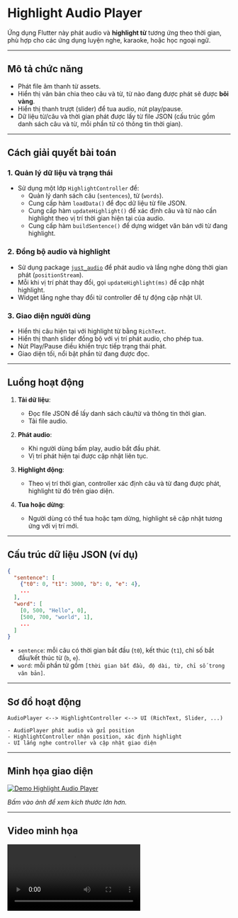 # Highlight Audio Player

Ứng dụng Flutter này phát audio và **highlight từ** tương ứng theo thời gian, phù hợp cho các ứng dụng luyện nghe, karaoke, hoặc học ngoại ngữ.

---

## Mô tả chức năng

- Phát file âm thanh từ assets.
- Hiển thị văn bản chia theo câu và từ, từ nào đang được phát sẽ được **bôi vàng**.
- Hiển thị thanh trượt (slider) để tua audio, nút play/pause.
- Dữ liệu từ/câu và thời gian phát được lấy từ file JSON (cấu trúc gồm danh sách câu và từ, mỗi phần tử có thông tin thời gian).

---

## Cách giải quyết bài toán

### 1. **Quản lý dữ liệu và trạng thái**
- Sử dụng một lớp `HighlightController` để:
  - Quản lý danh sách câu (`sentences`), từ (`words`).
  - Cung cấp hàm `loadData()` để đọc dữ liệu từ file JSON.
  - Cung cấp hàm `updateHighlight()` để xác định câu và từ nào cần highlight theo vị trí thời gian hiện tại của audio.
  - Cung cấp hàm `buildSentence()` để dựng widget văn bản với từ đang highlight.

### 2. **Đồng bộ audio và highlight**
- Sử dụng package [`just_audio`](https://pub.dev/packages/just_audio) để phát audio và lắng nghe dòng thời gian phát (`positionStream`).
- Mỗi khi vị trí phát thay đổi, gọi `updateHighlight(ms)` để cập nhật highlight.
- Widget lắng nghe thay đổi từ controller để tự động cập nhật UI.

### 3. **Giao diện người dùng**
- Hiển thị câu hiện tại với highlight từ bằng `RichText`.
- Hiển thị thanh slider đồng bộ với vị trí phát audio, cho phép tua.
- Nút Play/Pause điều khiển trực tiếp trạng thái phát.
- Giao diện tối, nổi bật phần từ đang được đọc.

---

## Luồng hoạt động

1. **Tải dữ liệu**: 
    - Đọc file JSON để lấy danh sách câu/từ và thông tin thời gian.
    - Tải file audio.

2. **Phát audio**: 
    - Khi người dùng bấm play, audio bắt đầu phát.
    - Vị trí phát hiện tại được cập nhật liên tục.

3. **Highlight động**: 
    - Theo vị trí thời gian, controller xác định câu và từ đang được phát, highlight từ đó trên giao diện.

4. **Tua hoặc dừng**: 
    - Người dùng có thể tua hoặc tạm dừng, highlight sẽ cập nhật tương ứng với vị trí mới.

---

## Cấu trúc dữ liệu JSON (ví dụ)

```json
{
  "sentence": [
    {"t0": 0, "t1": 3000, "b": 0, "e": 4},
    ...
  ],
  "word": [
    [0, 500, "Hello", 0],
    [500, 700, "world", 1],
    ...
  ]
}
```
- `sentence`: mỗi câu có thời gian bắt đầu (`t0`), kết thúc (`t1`), chỉ số bắt đầu/kết thúc từ (`b`, `e`).
- `word`: mỗi phần tử gồm `[thời gian bắt đầu, độ dài, từ, chỉ số trong văn bản]`.

---

## Sơ đồ hoạt động

```
AudioPlayer <--> HighlightController <--> UI (RichText, Slider, ...)

- AudioPlayer phát audio và gửi position
- HighlightController nhận position, xác định highlight
- UI lắng nghe controller và cập nhật giao diện
```

---
## Minh họa giao diện

[![Demo Highlight Audio Player](assets/demo_highlight_player.png)](assets/demo_highlight_player.png)

*Bấm vào ảnh để xem kích thước lớn hơn.*

---
## Video minh họa
![Demo video](assets/highlight_player.mp4)